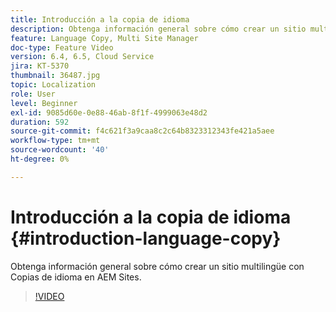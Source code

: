 ```yaml
---
title: Introducción a la copia de idioma
description: Obtenga información general sobre cómo crear un sitio multilingüe con Copias de idioma en AEM Sites
feature: Language Copy, Multi Site Manager
doc-type: Feature Video
version: 6.4, 6.5, Cloud Service
jira: KT-5370
thumbnail: 36487.jpg
topic: Localization
role: User
level: Beginner
exl-id: 9085d60e-0e88-46ab-8f1f-4999063e48d2
duration: 592
source-git-commit: f4c621f3a9caa8c2c64b8323312343fe421a5aee
workflow-type: tm+mt
source-wordcount: '40'
ht-degree: 0%

---
```


# Introducción a la copia de idioma {#introduction-language-copy}

Obtenga información general sobre cómo crear un sitio multilingüe con Copias de idioma en AEM Sites.

>[!VIDEO](https://video.tv.adobe.com/v/36487?quality=12&learn=on)
